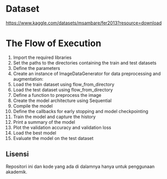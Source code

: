 # Dataset
https://www.kaggle.com/datasets/msambare/fer2013?resource=download

# The Flow of Execution
1. Import the required libraries
2. Set the paths to the directories containing the train and test datasets
3. Define the parameters
4. Create an instance of ImageDataGenerator for data preprocessing and augmentation:
5. Load the train dataset using flow_from_directory
6. Load the test dataset using flow_from_directory
7. Define a function to preprocess the image
8. Create the model architecture using Sequential
9. Compile the model
10. Define the callbacks for early stopping and model checkpointing
11. Train the model and capture the history
12. Print a summary of the model
13. Plot the validation accuracy and validation loss
14. Load the best model
15. Evaluate the model on the test dataset

## Lisensi
Repositori ini dan kode yang ada di dalamnya hanya untuk penggunaan akademik.
